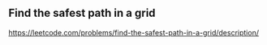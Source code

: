 ## Find the safest path in a grid
https://leetcode.com/problems/find-the-safest-path-in-a-grid/description/
